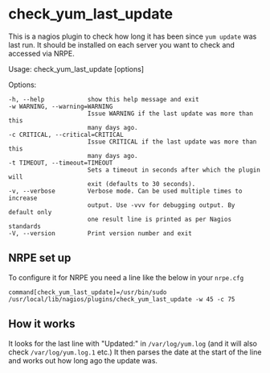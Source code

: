 # check_yum_last_update

This is a nagios plugin to check how long it has been since `yum update` was last run. It should be installed on each server you want to check and accessed via NRPE.

Usage: check_yum_last_update [options]

Options:

    -h, --help            show this help message and exit
    -w WARNING, --warning=WARNING
                          Issue WARNING if the last update was more than this
                          many days ago.
    -c CRITICAL, --critical=CRITICAL
                          Issue CRITICAL if the last update was more than this
                          many days ago.
    -t TIMEOUT, --timeout=TIMEOUT
                          Sets a timeout in seconds after which the plugin will
                          exit (defaults to 30 seconds).
    -v, --verbose         Verbose mode. Can be used multiple times to increase
                          output. Use -vvv for debugging output. By default only
                          one result line is printed as per Nagios standards
    -V, --version         Print version number and exit

## NRPE set up

To configure it for NRPE you need a line like the below in your `nrpe.cfg`

    command[check_yum_last_update]=/usr/bin/sudo /usr/local/lib/nagios/plugins/check_yum_last_update -w 45 -c 75

## How it works

It looks for the last line with "Updated:" in `/var/log/yum.log` (and it will also check `/var/log/yum.log.1` etc.) It then parses the date at the start of the line and works out how long ago the update was.

